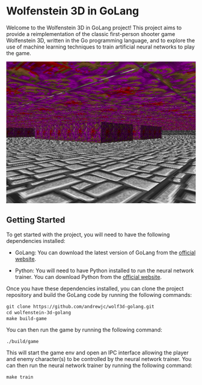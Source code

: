 # Wolfenstein 3D in GoLang

Welcome to the Wolfenstein 3D in GoLang project! This project aims to provide a reimplementation of the classic first-person shooter game Wolfenstein 3D, written in the Go programming language, and to explore the use of machine learning techniques to train artificial neural networks to play the game.

![Screenshot](assets/game_wnd.png?raw=true "Game Screenshot")

## Getting Started

To get started with the project, you will need to have the following dependencies installed:

- GoLang: You can download the latest version of GoLang from the [official website](https://golang.org/).

- Python: You will need to have Python installed to run the neural network trainer. You can download Python from the [official website](https://www.python.org/).

Once you have these dependencies installed, you can clone the project repository and build the GoLang code by running the following commands:

```
git clone https://github.com/andrewjc/wolf3d-golang.git
cd wolfenstein-3d-golang
make build-game
```

You can then run the game by running the following command:

```
./build/game
```

This will start the game env and open an IPC interface allowing the player and enemy character(s) to be controlled by the neural network trainer. You can then run the neural network trainer by running the following command:

```
make train
```
